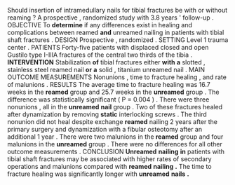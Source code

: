 Should insertion of intramedullary nails for tibial fractures be with or without reaming ? A prospective , randomized study with 3.8 years ' follow-up . OBJECTIVE To **determine** if any differences exist in healing and complications between reamed **and** unreamed nailing in patients with tibial shaft fractures . DESIGN Prospective , randomized . SETTING Level 1 trauma center . PATIENTS Forty-five patients with displaced closed and open Gustilo type I-IIIA fractures of the central two thirds of the tibia . **INTERVENTION** Stabilization **of** tibial fractures either **with** **a** slotted , stainless steel reamed nail **or** **a** solid , titanium unreamed nail . MAIN OUTCOME MEASUREMENTS Nonunions , time to fracture healing , and rate of malunions . RESULTS The average time to fracture healing was 16.7 weeks in the **reamed** group and 25.7 weeks in the **unreamed** group . The difference was statistically significant ( P = 0.004 ) . There were three nonunions , all in the **unreamed** **nail** group . Two of these fractures healed after dynamization by removing **static** interlocking screws . The third nonunion did not heal despite exchange **reamed** nailing 2 years after the primary surgery and dynamization with a fibular osteotomy after an additional 1 year . There were two malunions in the **reamed** group and four malunions in the **unreamed** group . There were no differences for all other outcome measurements . CONCLUSION **Unreamed** **nailing** **in** patients with tibial shaft fractures may be associated with higher rates of secondary operations and malunions compared with **reamed** **nailing** **.** The time to fracture healing was significantly longer with **unreamed** **nails** **.** 